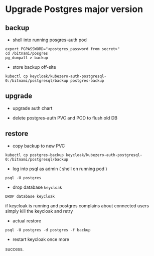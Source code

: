 # Upgrade Postgres major version

## backup

- shell into running posgres-auth pod
```
export PGPASSWORD="<postgres_password from secret>"
cd /bitnami/posgres
pg_dumpall > backup
```

- store backup off-site
```
kubectl cp keycloak/kubezero-auth-postgresql-0:/bitnami/postgresql/backup postgres-backup
```

## upgrade

- upgrade auth chart

- delete postgres-auth PVC and POD to flush old DB

## restore

- copy backup to new PVC
```
kubectl cp postgres-backup keycloak/kubezero-auth-postgresql-0:/bitnami/postgresql/backup
```

- log into psql as admin ( shell on running pod )
```
psql -U postgres
```

- drop database `keycloak`
```
DROP database keycloak
``` 
if keycloak is running and postgres complains about connected users simply kill the keycloak and retry

- actual restore
```
psql -U postgres -d postgres -f backup
```

- restart keycloak once more

success.
